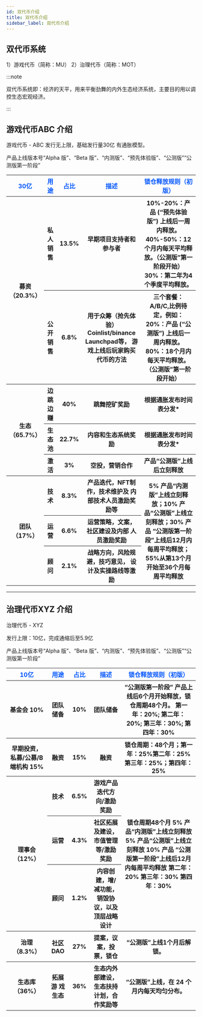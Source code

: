 ```yaml
---
id: 双代币介绍
title: 双代币介绍
sidebar_label: 双代币介绍
---
```



## 双代币系统

1）游戏代币（简称：MU）
2）治理代币（简称：MOT）

:::note

双代币系统即：经济的天平，用来平衡劲舞的内外生态经济系统，主要目的用以调控生态宏观经济。

:::



## 游戏代币ABC 介绍

游戏代币 - ABC
发行无上限，基础发行量30亿
有通胀模型。

产品上线版本号“Alpha 版”、“Beta 版”、“内测版”、“预先体验版”、“公测版”“公测版第一阶段”

<table>

<tr>
<th><font color="#0356fc">30亿</font></th>
<th><font color="#0356fc">用途</font></th>
<th><font color="#0356fc">占比</font></th>
<th><font color="#0356fc">描述</font></th>
<th><font color="#0356fc">锁仓释放规则（初版）</font></th>
</tr>

<tr>
<th rowspan="2">募资（20.3%）</th>
<th>私人销售</th>
<th>13.5%</th>
<th>早期项目支持者和参与者</th>
<th>10%-20%：产品 (“预先体验版”) 上线后一周内释放。 40%-50%：12个月内每天平均释放。（公测版”第一阶段开始） 30%：第二年为4个季度平均释放。</th>
</tr>

<tr>
<th>公开销售</th>
<th>6.8%</th>
<th>用于众筹（抢先体验） Coinlist/binance Launchpad等， 游戏上线后玩家购买代币的方法</th>
<th>三个套餐：A/B/C,比例待定，例如： 20%：产品 (“公测版”) 上线后一周内释放。 80%：18个月内每天平均释放。（公测版”第一阶段开始）</th>
</tr>

<tr>
<th rowspan="3">生态（65.7%）</th>
<th>边跳边赚</th>
<th>40%</th>
<th>跳舞挖矿奖励</th>
<th>根据通胀发布时间表分发*</th>
</tr>

<tr>
<th>生态池</th>
<th>22.7%</th>
<th>内容和生态系统奖励</th>
<th>根据通胀发布时间表分发*</th>
</tr>

<tr>
<th>激活</th>
<th>3%</th>
<th>空投，营销合作</th>
<th>产品“公测版”上线后立刻释放</th>
</tr>

<tr>
<th rowspan="3">团队（17%）</th>
<th>技术</th>
<th>8.3%</th>
<th>产品迭代，NFT制作，技术维护及 内部技术人员激励奖励等</th>
<th rowspan="3">5% 产品“内测版”上线立刻释放；10% 产品“公测版”上线立刻释放；30% 产品 “公测版第一阶段”上线后12月内每周平均释放；55%从第13个月开始至36个月每周平均释放</th>
</tr>

<tr>
<th>运营</th>
<th>6.6%</th>
<th>运营策略，文案，社区建设及内部 人员激励奖励</th>

</tr>

<tr>
<th>顾问</th>
<th>2.1%</th>
<th>战略方向，风险规避，技巧意见， 设计及实操路线等激励	</th>
</tr>

</table>

---

## 治理代币XYZ 介绍

治理代币 - XYZ

发行上限：10亿，完成通缩后至5.9亿

产品上线版本号“Alpha 版”、“Beta 版”、“内测版”、“预先体验版”、“公测版”“公测版第一阶段”

<table>

<tr>
<th><font color="#0356fc">10亿</font></th>
<th><font color="#0356fc">用途</font></th>
<th><font color="#0356fc">占比</font></th>
<th><font color="#0356fc">描述</font></th>
<th><font color="#0356fc">锁仓释放规则（初版）</font></th>
</tr>

<tr>
<th>基金会 10%</th>
<th>团队储备</th>
<th>10%</th>
<th>团队储备</th>
<th>“公测版第一阶段” 产品上线后6个月开始释放，锁仓周期48个月。 第一年：20%; 第二年：20%; 第三年：30%; 第四年：30%</th>
</tr>

<tr>
<th>早期投资， 私募/公募/B端机构 15%</th>
<th>融资</th>
<th>15%</th>
<th>融资</th>
<th>锁仓周期：48个月；第一年：25%第二年：25%第三年：25%；第四年：25%</th>
</tr>

<tr>
<th rowspan="3">理事会（12%）</th>
<th>技术</th>
<th>6.5%</th>
<th>游戏产品迭代方向/激励奖励</th>
<th rowspan="3">锁仓周期48个月 5% 产品“内测版”上线立刻释放 5% 产品“公测版”上线立刻释放 10% 产品 “公测版第一阶段”上线后12月内每周平均释放 第二年：20% 第三年：30% 第四年：30%</th>
</tr>

<tr>
<th>运营</th>
<th>4.3%</th>
<th>社区拓展及建设，市值管理等/激励奖励</th>

</tr>

<tr>
<th>顾问</th>
<th>1.2%</th>
<th>内容创建，增/减功能，销毁协议，以及顶层战略设计</th>

</tr>

<tr>
<th>治理（8.3%）</th>
<th>社区DAO</th>
<th>27%</th>
<th>提案，议案，投票，锁仓</th>
<th>“公测版”上线1个月后解锁。</th>
</tr>

<tr>
<th>生态库（36%）</th>
<th>拓展游 戏生态</th>
<th>36%</th>
<th>生态内外部建设，生态扶持计划，合作奖励等</th>
<th>“公测版”上线，在 24 个月内每天均匀分布。</th>
</tr>

</table>
